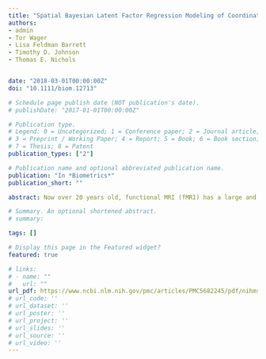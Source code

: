 ```yaml
---
title: "Spatial Bayesian Latent Factor Regression Modeling of Coordinate‐based Meta‐analysis Data"
authors:
- admin
- Tor Wager
- Lisa Feldman Barrett
- Timothy D. Johnson
- Thomas E. Nichols


date: "2018-03-01T00:00:00Z"
doi: "10.1111/biom.12713"

# Schedule page publish date (NOT publication's date).
# publishDate: "2017-01-01T00:00:00Z"

# Publication type.
# Legend: 0 = Uncategorized; 1 = Conference paper; 2 = Journal article;
# 3 = Preprint / Working Paper; 4 = Report; 5 = Book; 6 = Book section;
# 7 = Thesis; 8 = Patent
publication_types: ["2"]

# Publication name and optional abbreviated publication name.
publication: "In *Biometrics*"
publication_short: ""

abstract: Now over 20 years old, functional MRI (fMRI) has a large and growing literature that is best synthesised with meta-analytic tools. As most authors do not share image data, only the peak activation coordinates (foci) reported in the article are available for Coordinate-Based Meta-Analysis (CBMA). Neuroimaging meta-analysis is used to (i) identify areas of consistent activation; and (ii) build a predictive model of task type or cognitive process for new studies (reverse inference). To simultaneously address these aims, we propose a Bayesian point process hierarchical model for CBMA. We model the foci from each study as a doubly stochastic Poisson process, where the study-specific log intensity function is characterized as a linear combination of a high-dimensional basis set. A sparse representation of the intensities is guaranteed through latent factor modeling of the basis coefficients. Within our framework, it is also possible to account for the effect of study-level covariates (meta-regression), significantly expanding the capabilities of the current neuroimaging meta-analysis methods available. We apply our methodology to synthetic data and neuroimaging meta-analysis datasets.

# Summary. An optional shortened abstract.
# summary: 

tags: []

# Display this page in the Featured widget?
featured: true

# links:
# - name: ""
#   url: ""
url_pdf: https://www.ncbi.nlm.nih.gov/pmc/articles/PMC5682245/pdf/nihms870766.pdf
# url_code: ''
# url_dataset: ''
# url_poster: ''
# url_project: ''
# url_slides: ''
# url_source: ''
# url_video: ''
---
```






